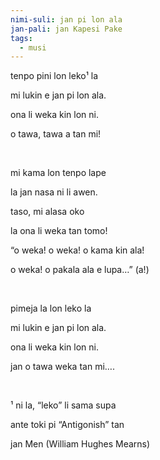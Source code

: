 ```yaml
---
nimi-suli: jan pi lon ala
jan-pali: jan Kapesi Pake
tags:
  - musi
---
```

tenpo pini lon leko¹ la

mi lukin e jan pi lon ala.

ona li weka kin lon ni.

o tawa, tawa a tan mi!

<br>

mi kama lon tenpo lape

la jan nasa ni li awen.

taso, mi alasa oko

la ona li weka tan tomo!

“o weka! o weka! o kama kin ala!

o weka! o pakala ala e lupa…” (a!)

<br>

pimeja la lon leko la

mi lukin e jan pi lon ala.

ona li weka kin lon ni.

jan o tawa weka tan mi….

<br>

¹ ni la, “leko” li sama supa

ante toki pi “Antigonish” tan

jan Men (William Hughes Mearns)
